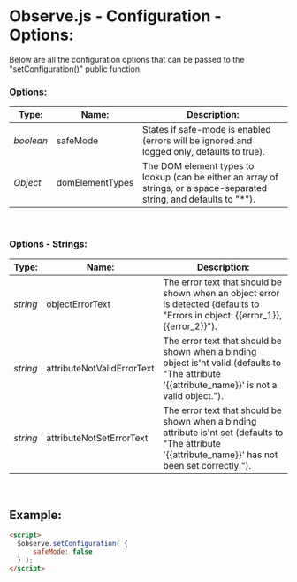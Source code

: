 # Observe.js - Configuration - Options:

Below are all the configuration options that can be passed to the "setConfiguration()" public function.


### Options:

| Type: | Name: | Description: |
| --- | --- | --- |
| *boolean* | safeMode | States if safe-mode is enabled (errors will be ignored and logged only, defaults to true). |
| *Object* | domElementTypes | The DOM element types to lookup (can be either an array of strings, or a space-separated string, and defaults to "*"). |

<br/>


### Options - Strings:

| Type: | Name: | Description: |
| --- | --- | --- |
| *string* | objectErrorText | The error text that should be shown when an object error is detected (defaults to "Errors in object: {{error_1}}, {{error_2}}"). |
| *string* | attributeNotValidErrorText | The error text that should be shown when a binding object is'nt valid (defaults to "The attribute '{{attribute_name}}' is not a valid object."). |
| *string* | attributeNotSetErrorText | The error text that should be shown when a binding attribute is'nt set (defaults to "The attribute '{{attribute_name}}' has not been set correctly."). |

<br/>


## Example:

```markdown
<script> 
  $observe.setConfiguration( {
      safeMode: false
  } );
</script>
```